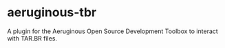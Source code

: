 # aeruginous-tbr
A plugin for the Aeruginous Open Source Development Toolbox to interact with TAR.BR files.

